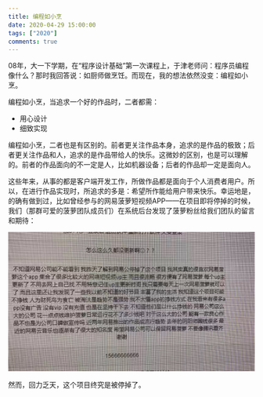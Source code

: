 ```yaml
---
title: 编程如小烹
date: 2020-04-29 15:00:00
tags: ["2020"]
comments: true
---
```


08年，大一下学期，在“程序设计基础”第一次课程上，于津老师问：程序员编程像什么？那时我回答说：如厨师做烹饪。而现在，我的想法依然没变：编程如小烹。

编程如小烹，当追求一个好的作品时，二者都需：

- 用心设计
- 细致实现

编程如小烹，二者也是有区别的。前者更关注作品本身，追求的是作品的极致；后者更关注作品和人，追求的是作品带给人的快乐。这微妙的区别，也是可以理解的。前者的作品面向的不一定是人，比如机器设备；后者的作品却一定是面向人。

这些年来，从事的都是客户端开发工作，所做作品都是面向于个人消费者用户。所以，在进行作品实现时，所追求的多是：希望所作能给用户带来快乐。幸运地是，的确有做到过，比如曾经参与的网易菠萝短视频APP——在项目即将停掉的时候，我们（那群可爱的菠萝团队成员们）在系统后台发现了菠萝粉丝给我们团队的留言和期待：

![](readme/网易菠萝粉丝的鼓励留言.jpg)

然而，回力乏天，这个项目终究是被停掉了。

